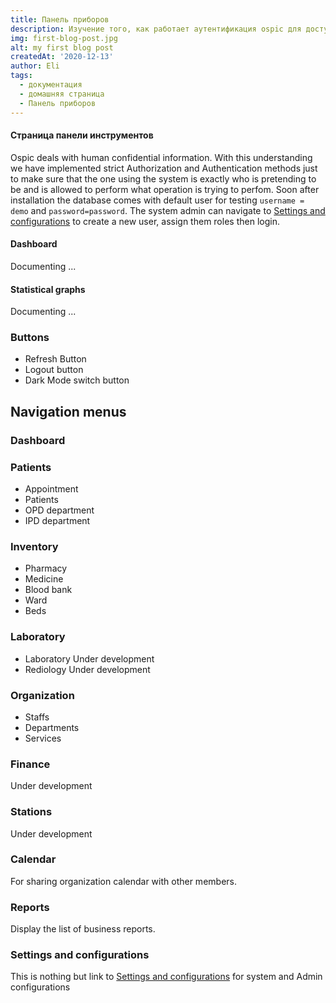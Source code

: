 ```yaml
---
title: Панель приборов
description: Изучение того, как работает аутентификация ospic для доступа к системной информации
img: first-blog-post.jpg
alt: my first blog post
createdAt: '2020-12-13'
author: Eli
tags:
  - документация
  - домашняя страница
  - Панель приборов
---
```


#### Страница панели инструментов
Ospic deals with human confidential information. With this understanding we have implemented strict Authorization and Authentication methods just to make sure that the one using the system is exactly who is pretending to be and is allowed to perform what operation is trying to perfom. Soon after installation the database comes with default user for testing `username = demo` and `password=password`. The system admin can navigate to [Settings and configurations](/a/#settings-and-configurations) to create a new user, assign them roles then login.

#### Dashboard
Documenting ...


#### Statistical graphs
Documenting ...


### Buttons
 - Refresh Button
 - Logout button
 - Dark Mode switch button


## Navigation menus
### Dashboard
### Patients
  - Appointment
  - Patients
  - OPD department
  - IPD department
### Inventory
  - Pharmacy
  - Medicine 
  - Blood bank
  - Ward 
  - Beds
### Laboratory
  - Laboratory
  Under development
  - Rediology
  Under development
### Organization
 - Staffs 
 - Departments
 - Services
### Finance
  Under development
### Stations
  Under development
### Calendar
  For sharing organization calendar with other members.
### Reports
  Display the list of business reports.
### Settings and configurations
 This is nothing but link to  [Settings and configurations](/a/#settings-and-configurations)  for system and Admin configurations